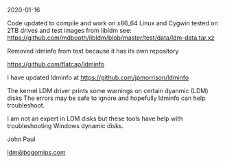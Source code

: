 
2020-01-16 

Code updated to compile and work on x86_64 Linux and Cygwin 
tested on 2TB drives and test images from libldm
see: https://github.com/mdbooth/libldm/blob/master/test/data/ldm-data.tar.xz

Removed ldminfo from test because it has its own repository

https://github.com/flatcap/ldminfo

I have updated ldminfo at https://github.com/jpmorrison/ldminfo


The kernel LDM driver prints some warnings on certain dyanmic (LDM) disks
The errors may be safe to ignore and hopefully ldminfo can help troubleshoot.

I am not an expert in LDM disks but these tools have help with troubleshooting 
Windows dynamic disks. 

John Paul 

ldm@bogomips.com

